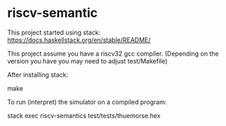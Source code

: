 # riscv-semantic

This project started using stack:
https://docs.haskellstack.org/en/stable/README/

This project assume you have a riscv32 gcc compiler.
(Depending on the version you have you may need to adjust test/Makefile)

After installing stack:

make

To run (interpret) the simulator on a compiled program:

stack exec riscv-semantics test/tests/thuemorse.hex
